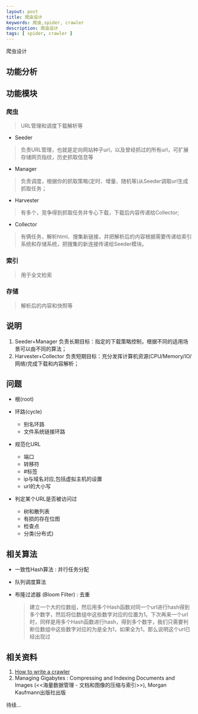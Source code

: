```yaml
---
layout: post
title: 爬虫设计
keywords: 爬虫,spider, crawler
description: 爬虫设计
tags: [ spider, crawler ]
---
```


爬虫设计

## 功能分析


## 功能模块

### 爬虫

> URL管理和调度下载解析等

- Seeder

> 负责URL管理，也就是定向网站种子url，以及曾经抓过的所有url，可扩展存储网页指纹，历史抓取信息等

- Manager

> 负责调度，根据你的抓取策略(定时、增量、随机等)从Seeder调取url生成抓取任务；

- Harvester

> 有多个，竞争得到抓取任务并专心下载，下载后内容传递给Collector;

- Collector

> 有俩任务，解析html、搜集新链接，并把解析后的内容根据需要传递给索引系统和存储系统，把搜集的新连接传递给Seeder模块。

### 索引

> 用于全文检索

### 存储

> 解析后的内容和快照等

## 说明

1. Seeder+Manager 负责长期目标：指定的下载策略控制，根据不同的适用场景可以由不同的算法；
2. Harvester+Collector 负责短期目标：充分发挥计算机资源(CPU/Memory/IO/网络)完成下载和内容解析；



## 问题

- 根(root)

- 环路(cycle)

	- 别名环路
	- 文件系统链接环路

- 规范化URL

	- 端口
	- 转移符
	- \#标签
	- ip与域名对应,包括虚拟主机的设置
	- url的大小写

- 判定某个URL是否被访问过

	- 树和散列表
	- 有损的存在位图
	- 检查点
	- 分类(分布式)

## 相关算法

- 一致性Hash算法 : 并行任务分配

- 队列调度算法

- 布隆过滤器 (Bloom Filter) : 去重

	> 建立一个大的位数组，然后用多个Hash函数对同一个url进行hash得到多个数字，然后将位数组中这些数字对应的位置为1。下次再来一个url时，同样是用多个Hash函数进行hash，得到多个数字，我们只需要判断位数组中这些数字对应的为是全为1，如果全为1，那么说明这个url已经出现过

## 相关资料

1. [How to write a crawler][link1]
2. Managing Gigabytes : Compressing and Indexing Documents and Images (<<海量数据管理 - 文档和图像的压缩与索引>>), Morgan Kaufmann出版社出版


[link1]:http://www.emanueleminotto.it/how-to-write-a-crawler

待续...